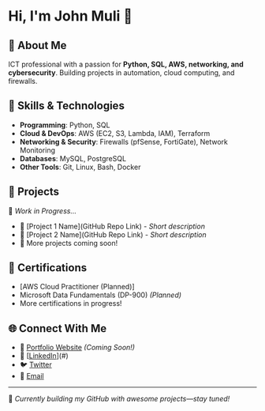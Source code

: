 # Hi, I'm John Muli 👋

## 🚀 About Me
ICT professional with a passion for **Python, SQL, AWS, networking, and cybersecurity**. Building projects in automation, cloud computing, and firewalls.

## 🔧 Skills & Technologies
- **Programming**: Python, SQL
- **Cloud & DevOps**: AWS (EC2, S3, Lambda, IAM), Terraform
- **Networking & Security**: Firewalls (pfSense, FortiGate), Network Monitoring
- **Databases**: MySQL, PostgreSQL
- **Other Tools**: Git, Linux, Bash, Docker

## 📂 Projects
🚧 *Work in Progress...*
- 🔹 [Project 1 Name](GitHub Repo Link) - *Short description*
- 🔹 [Project 2 Name](GitHub Repo Link) - *Short description*
- 🔹 More projects coming soon!

## 📜 Certifications
- [AWS Cloud Practitioner (Planned)]
- Microsoft Data Fundamentals (DP-900) *(Planned)*
- More certifications in progress!

## 🌐 Connect With Me
- 🔗 [Portfolio Website](#) *(Coming Soon!)*
- 💼 [[LinkedIn](https://www.linkedin.com/in/john-muli/)](#)
- 🐦 [Twitter](#)
- 📧 [Email](mailto:your.email@example.com)

---
🚀 *Currently building my GitHub with awesome projects—stay tuned!*
